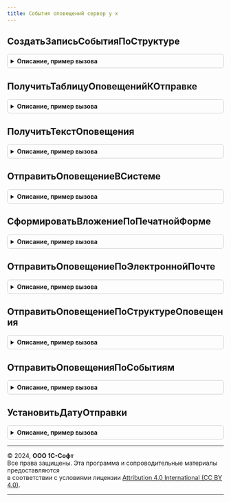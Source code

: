 ```yaml
---
title: События оповещений сервер у х
---
```



## СоздатьЗаписьСобытияПоСтруктуре
<details style="margin: 1em 0; padding: 0.5em; border: 1px solid #ccc; border-radius: 6px;">

<summary style="font-weight: bold; cursor: pointer;">Описание, пример вызова</summary>

```bsl

// Записывает в регистр СобытияОповещений запись об оповещении, принимая в качестве параметра
// структуру данных. Возвращает успешность операции.
Функция СоздатьЗаписьСобытияПоСтруктуре(СтруктураВход) Экспорт
```

Пример вызова
```bsl
Результат = СобытияОповещенийСерверУХ.СоздатьЗаписьСобытияПоСтруктуре(СтруктураВход) 
```
</details>

## ПолучитьТаблицуОповещенийКОтправке
<details style="margin: 1em 0; padding: 0.5em; border: 1px solid #ccc; border-radius: 6px;">

<summary style="font-weight: bold; cursor: pointer;">Описание, пример вызова</summary>

```bsl

// Получает таблицу значений, содержащую параметры оповещений, которые в данный моент требуют отправки.
Функция ПолучитьТаблицуОповещенийКОтправке() Экспорт
```

Пример вызова
```bsl
Результат = СобытияОповещенийСерверУХ.ПолучитьТаблицуОповещенийКОтправке() 
```
</details>

## ПолучитьТекстОповещения
<details style="margin: 1em 0; padding: 0.5em; border: 1px solid #ccc; border-radius: 6px;">

<summary style="font-weight: bold; cursor: pointer;">Описание, пример вызова</summary>

```bsl

// Вовзращает основной текст оповещения по структуре данных СтруктураОповещенияВход.
// Параметр ПоЭлектроннойПочтеВход определяет необходимость спецэфических данных
// для вставки в электронное письмо.
Функция ПолучитьТекстОповещения(СтруктураОповещенияВход, ПоЭлектроннойПочтеВход) Экспорт
```

Пример вызова
```bsl
Результат = СобытияОповещенийСерверУХ.ПолучитьТекстОповещения(СтруктураОповещенияВход, ПоЭлектроннойПочтеВход));
```
</details>

## ОтправитьОповещениеВСистеме
<details style="margin: 1em 0; padding: 0.5em; border: 1px solid #ccc; border-radius: 6px;">

<summary style="font-weight: bold; cursor: pointer;">Описание, пример вызова</summary>

```bsl

// Выполняет отправку оповещения в системе по событию, заданного
// структурой СтруктураОповещенияВход.
Функция ОтправитьОповещениеВСистеме(СтруктураОповещенияВход) Экспорт
```

Пример вызова
```bsl
Результат = СобытияОповещенийСерверУХ.ОтправитьОповещениеВСистеме(СтруктураОповещенияВход));
```
</details>

## СформироватьВложениеПоПечатнойФорме
<details style="margin: 1em 0; padding: 0.5em; border: 1px solid #ccc; border-radius: 6px;">

<summary style="font-weight: bold; cursor: pointer;">Описание, пример вызова</summary>

```bsl

// Возвращает почтовое вложение в виде печатной формы ВнешняяПечатнаяФормаВход
// для объекта оповещения ВнешняяПечатнаяФормаВход.
Функция СформироватьВложениеПоПечатнойФорме(ОбъектОповещенияВход, ВнешняяПечатнаяФормаВход) Экспорт
```

Пример вызова
```bsl
Результат = СобытияОповещенийСерверУХ.СформироватьВложениеПоПечатнойФорме(ОбъектОповещенияВход, ВнешняяПечатнаяФормаВход));
```
</details>

## ОтправитьОповещениеПоЭлектроннойПочте
<details style="margin: 1em 0; padding: 0.5em; border: 1px solid #ccc; border-radius: 6px;">

<summary style="font-weight: bold; cursor: pointer;">Описание, пример вызова</summary>

```bsl

// Выполняет отправку по электронной почте оповещения по событию, заданного
// структурой СтруктураОповещенияВход.
Функция ОтправитьОповещениеПоЭлектроннойПочте(СтруктураОповещенияВход) Экспорт
```

Пример вызова
```bsl
Результат = СобытияОповещенийСерверУХ.ОтправитьОповещениеПоЭлектроннойПочте(СтруктураОповещенияВход));
```
</details>

## ОтправитьОповещениеПоСтруктуреОповещения
<details style="margin: 1em 0; padding: 0.5em; border: 1px solid #ccc; border-radius: 6px;">

<summary style="font-weight: bold; cursor: pointer;">Описание, пример вызова</summary>

```bsl

// Выполняет отправку оповещения по структуре СтруктураОповещенияВход.
Функция ОтправитьОповещениеПоСтруктуреОповещения(СтруктураОповещенияВход) Экспорт
```

Пример вызова
```bsl
Результат = СобытияОповещенийСерверУХ.ОтправитьОповещениеПоСтруктуреОповещения(СтруктураОповещенияВход));
```
</details>

## ОтправитьОповещенияПоСобытиям
<details style="margin: 1em 0; padding: 0.5em; border: 1px solid #ccc; border-radius: 6px;">

<summary style="font-weight: bold; cursor: pointer;">Описание, пример вызова</summary>

```bsl

// Выполняет отправку оповещений по событиям, заданных таблицей ТаблицаОтправкиВход.
Процедура ОтправитьОповещенияПоСобытиям(ТаблицаОтправкиВход) Экспорт
```

Пример вызова
```bsl
СобытияОповещенийСерверУХ.ОтправитьОповещенияПоСобытиям(ТаблицаОтправкиВход) 
```
</details>

## УстановитьДатуОтправки
<details style="margin: 1em 0; padding: 0.5em; border: 1px solid #ccc; border-radius: 6px;">

<summary style="font-weight: bold; cursor: pointer;">Описание, пример вызова</summary>

```bsl

// Устанавливает по таблице записей ТаблицаВход дату отправки в ДатаОтправкиВход.
// Когда ДатаОтправкиВход не указана - выставляет текущую дату. Возвращает успешность
// выполнения операции.
Функция УстановитьДатуОтправки(ТаблицаВход, ДатаОтправкиВход = Неопределено) Экспорт
```

Пример вызова
```bsl
Результат = СобытияОповещенийСерверУХ.УстановитьДатуОтправки(ТаблицаВход, ДатаОтправкиВход);
```
</details>

---

© 2024, **ООО 1С-Софт**  
Все права защищены. Эта программа и сопроводительные материалы предоставляются  
в соответствии с условиями лицензии [Attribution 4.0 International (CC BY 4.0)](https://creativecommons.org/licenses/by/4.0/legalcode).

---
